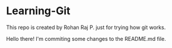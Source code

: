 # Learning-Git
This repo is created by Rohan Raj P. just for trying how git works.

Hello there! I'm commiting some changes to the README.md file.
